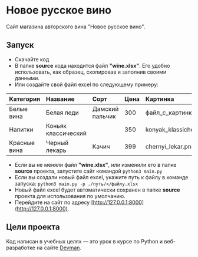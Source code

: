 # Новое русское вино

Сайт магазина авторского вина "Новое русское вино".

## Запуск

- Скачайте код
- В папке __source__ кода находится файл __"wine.xlsx"__. Его удобно использовать, как образец, скопировав и заполнив своими данными.
- Или создайте свой файл excel по следующему примеру:


| Категория | Название | Сорт | Цена | Картинка | Акция |
|:----------|:---------|:-----|:-----|:---------|:------|
| Белые вина | Белая леди | Дамский пальчик | 300 | файл_с_картинкой.png | |
| Напитки | Коньяк классический | | 350 | konyak_klassicheskyi.png | Выгодное предложение |
| Красные вина | Черный лекарь | Качич | 399 | chernyi_lekar.png | |


- Если вы не меняли файл __"wine.xlsx"__, или изменили его в папке __source__ проекта, запустите сайт командой `python3 main.py`
- Если вы создали новый файл excel, укажите путь к файлу в команде запуска: `python3 main.py -p ./путь/к/файлу.xlsx`
- Новый файл excel будет автоматически сохранен в папке __source__ проекта для использования по умолчанию.
- Перейдите на сайт по адресу [http://127.0.0.1:8000](http://127.0.0.1:8000).

## Цели проекта

Код написан в учебных целях — это урок в курсе по Python и веб-разработке на сайте [Devman](https://dvmn.org).
